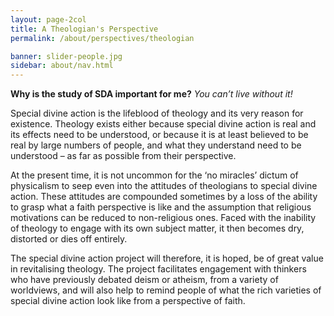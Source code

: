 ```yaml
---
layout: page-2col
title: A Theologian's Perspective
permalink: /about/perspectives/theologian

banner: slider-people.jpg
sidebar: about/nav.html
---
```

**Why is the study of SDA important for me?**
*You can’t live without it!*

Special divine action is the lifeblood of theology and its very reason for existence. Theology exists either because special divine action is real and its effects need to be understood, or because it is at least believed to be real by large numbers of people, and what they understand need to be understood – as far as possible from their perspective.

At the present time, it is not uncommon for the ‘no miracles’ dictum of physicalism to seep even into the attitudes of theologians to special divine action. These attitudes are compounded sometimes by a loss of the ability to grasp what a faith perspective is like and the assumption that religious motivations can be reduced to non-religious ones. Faced with the inability of theology to engage with its own subject matter, it then becomes dry, distorted or dies off entirely.

The special divine action project will therefore, it is hoped, be of great value in revitalising theology. The project facilitates engagement with thinkers who have previously debated deism or atheism, from a variety of worldviews, and will also help to remind people of what the rich varieties of special divine action look like from a perspective of faith.
